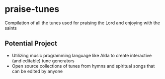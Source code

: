 # praise-tunes
Compilation of all the tunes used for praising the Lord and enjoying with the saints


## Potential Project
 - Utilizing music programming language like Alda to create interactive (and editable) tune generators 
 - Open source collections of tunes from hymns and spiritual songs that can be edited by anyone
